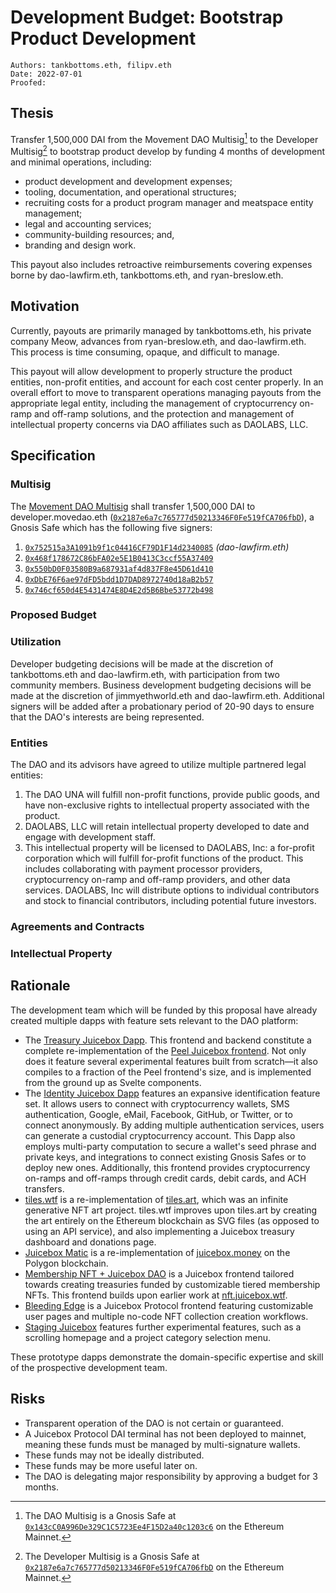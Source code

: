 # Development Budget: Bootstrap Product Development

```
Authors: tankbottoms.eth, filipv.eth
Date: 2022-07-01
Proofed:
```

## Thesis

Transfer 1,500,000 DAI from the Movement DAO Multisig[^1] to the Developer Multisig[^2] to bootstrap product develop by funding 4 months of development and minimal operations, including:
- product development and development expenses;
- tooling, documentation, and operational structures;
- recruiting costs for a product program manager and meatspace entity management;
- legal and accounting services; 
- community-building resources; and,
- branding and design work.

This payout also includes retroactive reimbursements covering expenses borne by dao-lawfirm.eth, tankbottoms.eth, and ryan-breslow.eth.

## Motivation

Currently, payouts are primarily managed by tankbottoms.eth, his private company Meow, advances from ryan-breslow.eth, and dao-lawfirm.eth. This process is time consuming, opaque, and difficult to manage.

This payout will allow development to properly structure the product entities, non-profit entities, and account for each cost center properly. In an overall effort to move to transparent operations managing payouts from the appropriate legal entity, including the management of cryptocurrency on-ramp and off-ramp solutions, and the protection and management of intellectual property concerns via DAO affiliates such as DAOLABS, LLC.

## Specification

### Multisig

The [Movement DAO Multisig](https://gov.move.xyz/dao/governance/multisig) shall transfer 1,500,000 DAI to developer.movedao.eth ([`0x2187e6a7c765777d50213346F0Fe519fCA706fbD`](https://etherscan.io/address/0x2187e6a7c765777d50213346F0Fe519fCA706fbD)), a Gnosis Safe which has the following five signers:

1. [`0x752515a3A1091b9f1c04416CF79D1F14d2340085`](https://etherscan.io/address/0x752515a3A1091b9f1c04416CF79D1F14d2340085) _(dao-lawfirm.eth)_
2. [`0x468f178672C86bFA02e5E1B0413C3ccf55A37409`](https://etherscan.io/address/0x468f178672C86bFA02e5E1B0413C3ccf55A37409)
3. [`0x550bD0F03580B9a687931af4d837F8e45D61d410`](https://etherscan.io/address/0x550bD0F03580B9a687931af4d837F8e45D61d410)
4. [`0xDbE76F6ae97dFD5bdd1D7DAD8972740d18aB2b57`](https://etherscan.io/address/0xDbE76F6ae97dFD5bdd1D7DAD8972740d18aB2b57)
5. [`0x746cf650d4E5431474E8D4E2d5B6Bbe53772b498`](https://etherscan.io/address/0x746cf650d4E5431474E8D4E2d5B6Bbe53772b498)

### Proposed Budget

### Utilization

Developer budgeting decisions will be made at the discretion of tankbottoms.eth and dao-lawfirm.eth, with participation from two community members. Business development budgeting decisions will be made at the discretion of jimmyethworld.eth and dao-lawfirm.eth. Additional signers will be added after a probationary period of 20-90 days to ensure that the DAO's interests are being represented.

### Entities

The DAO and its advisors have agreed to utilize multiple partnered legal entities:

1. The DAO UNA will fulfill non-profit functions, provide public goods, and have non-exclusive rights to intellectual property associated with the product.
2. DAOLABS, LLC will retain intellectual property developed to date and engage with development staff.
3. This intellectual property will be licensed to DAOLABS, Inc: a for-profit corporation which will fulfill for-profit functions of the product. This includes collaborating with payment processor providers, cryptocurrency on-ramp and off-ramp providers, and other data services. DAOLABS, Inc will distribute options to individual contributors and stock to financial contributors, including potential future investors.

### Agreements and Contracts

### Intellectual Property

## Rationale

The development team which will be funded by this proposal have already created multiple dapps with feature sets relevant to the DAO platform:

-   The [Treasury Juicebox Dapp](https://juicebox.wtf/). This frontend and backend constitute a complete re-implementation of the [Peel Juicebox frontend](https://juicebox.money). Not only does it feature several experimental features built from scratch—it also compiles to a fraction of the Peel frontend's size, and is implemented from the ground up as Svelte components.
-   The [Identity Juicebox Dapp](https://identity-develop.web.app/) features an expansive identification feature set. It allows users to connect with cryptocurrency wallets, SMS authentication, Google, eMail, Facebook, GitHub, or Twitter, or to connect anonymously. By adding multiple authentication services, users can generate a custodial cryptocurrency account. This Dapp also employs multi-party computation to secure a wallet's seed phrase and private keys, and integrations to connect existing Gnosis Safes or to deploy new ones. Additionally, this frontend provides cryptocurrency on-ramps and off-ramps through credit cards, debit cards, and ACH transfers.
-   [tiles.wtf](https://tiles.wtf) is a re-implementation of [tiles.art](https://tiles.art), which was an infinite generative NFT art project. tiles.wtf improves upon tiles.art by creating the art entirely on the Ethereum blockchain as SVG files (as opposed to using an API service), and also implementing a Juicebox treasury dashboard and donations page.
-   [Juicebox Matic](https://matic.tankbottoms.xyz/) is a re-implementation of [juicebox.money](https://juicebox.money) on the Polygon blockchain.
-   [Membership NFT + Juicebox DAO](https://membership.juicebox.wtf/) is a Juicebox frontend tailored towards creating treasuries funded by customizable tiered membership NFTs. This frontend builds upon earlier work at [nft.juicebox.wtf](https://nft.juicebox.wtf/).
-   [Bleeding Edge](https://bleeding-edge.juicebox.wtf/) is a Juicebox Protocol frontend featuring customizable user pages and multiple no-code NFT collection creation workflows.
-   [Staging Juicebox](https://staging.juicebox.wtf/) features further experimental features, such as a scrolling homepage and a project category selection menu.

These prototype dapps demonstrate the domain-specific expertise and skill of the prospective development team.

## Risks

-   Transparent operation of the DAO is not certain or guaranteed.
-   A Juicebox Protocol DAI terminal has not been deployed to mainnet, meaning these funds must be managed by multi-signature wallets.
-   These funds may not be ideally distributed.
-   These funds may be more useful later on.
-   The DAO is delegating major responsibility by approving a budget for 3 months.

[^1]: The DAO Multisig is a Gnosis Safe at [`0x143cC0A996De329C1C5723Ee4F15D2a40c1203c6`](https://etherscan.io/address/0x143cC0A996De329C1C5723Ee4F15D2a40c1203c6) on the Ethereum Mainnet.
[^2]: The Developer Multisig is a Gnosis Safe at [`0x2187e6a7c765777d50213346F0Fe519fCA706fbD`](https://etherscan.io/address/0x2187e6a7c765777d50213346F0Fe519fCA706fbD) on the Ethereum Mainnet.
